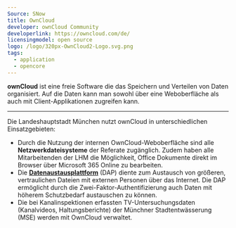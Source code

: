 ```yaml
---
Source: SNow
title: OwnCloud
developer: ownCloud Community
developerlink: https://owncloud.com/de/
licensingmodel: open source
logo: /logo/320px-OwnCloud2-Logo.svg.png
tags:
  - application
  - opencore
---
```


**ownCloud** ist eine freie Software die das Speichern und Verteilen von Daten organisiert.
Auf die Daten kann man sowohl über eine Weboberfläche als auch mit Client-Applikationen zugreifen kann.

---

Die Landeshauptstadt München nutzt ownCloud in unterschiedlichen Einsatzgebieten:

- Durch die Nutzung der internen OwnCloud-Weboberfläche sind alle **Netzwerkdateisysteme** der Referate zugänglich.
  Zudem haben alle Mitarbeitenden der LHM die Möglichkeit, Office Dokumente direkt im Browser über Microsoft 365 Online zu bearbeiten.
- Die **[Datenaustausplattform](https://dap-safe.muenchen.de)** (DAP) diente zum Austausch von größeren, vertraulichen Dateien mit externen Personen über das Internet.
  Die DAP ermöglicht durch die Zwei-Faktor-Authentifizierung auch Daten mit höherem Schutzbedarf austauschen zu können.
- Die bei Kanalinspektionen erfassten TV-Untersuchungsdaten (Kanalvideos, Haltungsberichte) der Münchner Stadtentwässerung (MSE) werden mit OwnCloud verwaltet.
